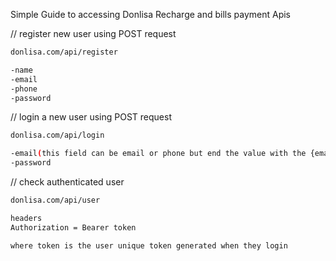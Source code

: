 Simple Guide to accessing Donlisa Recharge and bills payment Apis

// register new user using POST request

``` bash
donlisa.com/api/register

-name
-email
-phone
-password
```

// login a new user using POST request
``` bash
donlisa.com/api/login

-email(this field can be email or phone but end the value with the {email} property)
-password
```

// check authenticated user
``` bash 
donlisa.com/api/user

headers
Authorization = Bearer token

where token is the user unique token generated when they login
```
